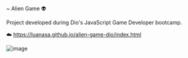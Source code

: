 ~ Alien Game 👽

Project developed during Dio's JavaScript Game Developer bootcamp.

☁️ https://luanasa.github.io/alien-game-dio/index.html

![image](https://github.com/luanasa/alien-game-dio/assets/38231334/f8e8333b-48da-49b9-9680-0cda8fb0f4f9)
